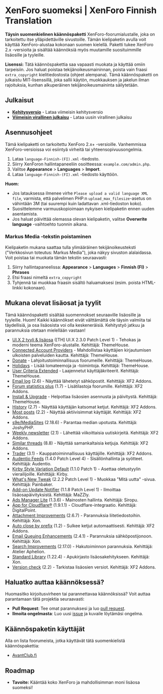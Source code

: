 # XenForo suomeksi | XenForo Finnish Translation
**Täysin suomenkielinen käännöspaketti** XenForo-foorumialustalle, joka on tarkoitettu itse ylläpidettäville sivustoille. Tämän kielipaketin avulla voit käyttää XenForo-alustaa kokonaan suomen kielellä. Paketti tukee XenForo 2.x -versioita ja sisältää käännöksiä myös muutamille suosituimmille lisäosille ja tyyleille.

**Lisenssi:**
Tätä käännöspakettia saa vapaasti muokata ja käyttää omiin tarpeisiin. Jos haluat poistaa tekijänoikeusmaininnan, poista vain fraasi `extra_copyright` kielitiedostosta (ohjeet alempana). Tämä käännöspaketti on julkaistu MIT-lisenssillä, joka sallii käytön, muokkauksen ja jakelun ilman rajoituksia, kunhan alkuperäinen tekijänoikeusmaininta säilytetään.

## Julkaisut
- **[Kehitysversio](https://github.com/Markus-web/XenForo-suomeksi/archive/refs/heads/main.zip)** - Lataa viimeisin kehitysversio
- **[Viimeisin virallinen julkaisu](https://github.com/Markus-web/XenForo-suomeksi/releases)** - Lataa uusin virallinen julkaisu

## Asennusohjeet
Tämä kielipaketti on tarkoitettu XenForo 2.x+ -versioille. Vanhemmissa XenForo-versioissa voi esiintyä virheitä tai yhteensopivuusongelmia.

1. Lataa `language-Finnish-(FI).xml` -tiedosto.
2. Siirry XenForon hallintapaneeliin osoitteessa: `example.com/admin.php`.
3. Valitse **Appearance** > **Languages** > **Import**.
4. Lataa `language-Finnish-(FI).xml` -tiedosto käyttöön.

**Huom:**
- Jos latauksessa ilmenee virhe `Please upload a valid language XML file`, varmista, että palvelimen PHP:n `upload_max_filesize`-asetus on vähintään 3M (tai suurempi kuin ladattavan .xml-tiedoston koko).
- Suosittelemme varmuuskopioimaan nykyisen kielipaketin ennen uuden asentamista.
- Jos haluat päivittää olemassa olevan kielipaketin, valitse **Overwrite language** -vaihtoehto tuonnin aikana.

### Markus Media -tekstin poistaminen
Kielipaketin mukana saattaa tulla ylimääräinen tekijänoikeusteksti ("Verkkosivun toteutus: Markus Media"), joka näkyy sivuston alalaidassa. Voit poistaa tai muokata tämän tekstin seuraavasti:
1. Siirry hallintapaneelissa: **Appearance** > **Languages** > **Finnish (FI)** > **Phrases**
2. Etsi fraasi nimeltä `extra_copyright`
3. Tyhjennä tai muokkaa fraasin sisältö haluamaksesi (esim. poista HTML-linkki kokonaan).

## Mukana olevat lisäosat ja tyylit
Tämä käännöspaketti sisältää suomennokset seuraaville lisäosille ja tyyleille. Huom! Kaikki käännökset eivät välttämättä ole täysin valmiita tai täydellisiä, ja osa lisäosista voi olla keskeneräisiä. Kehitystyö jatkuu ja parannuksia otetaan mielellään vastaan!

- [UI.X 2 tyyli & lisäosa](https://www.themehouse.com/xenforo/2/themes/ui-x) ([TH] UI.X 2.3.0 Patch Level 1) - Tehokas ja moderni teema XenForo-alustalle. Kehittäjä: ThemeHouse.
- [Connected Account Providers](https://www.themehouse.com/xenforo/2/addons/connected-account-providers) - Mahdollistaa käyttäjien kirjautumisen ulkoisten palveluiden kautta. Kehittäjä: ThemeHouse.
- [Donate](https://www.themehouse.com/xenforo/2/addons/donate) - Lahjoitustoiminnallisuus foorumeille. Kehittäjä: ThemeHouse.
- [Holidays](https://www.themehouse.com/xenforo/2/addons/holidays) - Lisää lomateemoja ja -toimintoja. Kehittäjä: ThemeHouse.
- [User Criteria Extended](https://www.themehouse.com/xenforo/2/addons/user-criteria-extended) - Laajennetut käyttäjäkriteerit. Kehittäjä: ThemeHouse.
- [Email log](https://www.xf2addons.com/resources/email-log.97/) (2.6) - Näyttää lähetetyt sähköpostit. Kehittäjä: XF2 Addons.
- [Forum statistics plus](https://www.xf2addons.com/resources/forum-statistics-plus.101/) (1.7) - Lisätilastoja foorumille. Kehittäjä: XF2 Addons.
- [Install & Upgrade](https://www.themehouse.com/xenforo/2/addons/install-and-upgrade) - Helpottaa lisäosien asennusta ja päivitystä. Kehittäjä: ThemeHouse.
- [History](https://www.xf2addons.com/resources/history.54/) (2.7) - Näyttää käyttäjän katsomat ketjut. Kehittäjä: XF2 Addons.
- [Most posts](https://www.xf2addons.com/resources/most-posts.46/) (2.2) - Näyttää aktiivisimmat käyttäjät. Kehittäjä: XF2 Addons.
- [s9e/MediaSites](https://xenforo.com/community/resources/s9e-media-sites.5973/) (2.18.6) - Parantaa median upotusta. Kehittäjä: JoshyPHP.
- [Weekly newsletter](https://www.xf2addons.com/resources/weekly-newsletter.584/) (2.1) - Lähettää viikoittaisia uutiskirjeitä. Kehittäjä: XF2 Addons.
- [Similar threads](https://www.xf2addons.com/resources/similar-threads.17/) (8.8) - Näyttää samankaltaisia ketjuja. Kehittäjä: XF2 Addons.
- [Trader](https://www.xf2addons.com/resources/trader.55/) (3.1) - Kauppatoiminnallisuus käyttäjille. Kehittäjä: XF2 Addons.
- [Audentio Feeds](https://www.themehouse.com/xenforo/2/addons/feeds) (1.4.0 Patch Level 4) - Sisällönhallinta ja syötteet. Kehittäjä: Audentio.
- [Kirby Style Variation Default](https://xenforo.com/community/resources/style-variation-default.9504/) (1.1.0 Patch 1) - Asettaa oletustyylin vierailijoille. Kehittäjä: Kirby.
- [What's New Tweak](https://xenforo.com/community/resources/xb-whats-new-tweak.6809/) (2.2.2 Patch Level 1) - Muokkaa "Mitä uutta" -sivua. Kehittäjä: Painbaker.
- [Add-on Update Notifier](https://xenforo.com/community/resources/add-on-update-notifier.9002/) (1.1.8 Patch Level 1) - Ilmoittaa lisäosapäivityksistä. Kehittäjä: MaZZly.
- [Ads Manager Lite](https://siropu.com/products/ads-manager-2-lite/) (1.3.6) - Mainosten hallinta. Kehittäjä: Siropu.
- [App for Cloudflare®](https://xenforo.com/community/resources/digitalpoint-app-for-cloudflare-r.8750/) (1.9.1.1) - Cloudflare-integraatio. Kehittäjä: DigitalPoint.
- [Attachment Improvements](https://xenforo.com/community/resources/attachment-improvements-by-xon.6629/) (2.6.7) - Parannuksia liitetiedostoihin. Kehittäjä: Xon.
- [Auto close by prefix](https://www.xf2addons.com/) (1.2) - Sulkee ketjut automaattisesti. Kehittäjä: XF2 Addons.
- [Email Queuing Enhancements](https://xenforo.com/community/resources/email-queuing-enhancements.6631/) (2.4.1) - Parannuksia sähköpostijonoon. Kehittäjä: Xon.
- [Search Improvements](https://xenforo.com/community/resources/search-improvements.6838/) (2.17.0) - Hakutoiminnon parannuksia. Kehittäjä: Atelier Aphelion.
- [Standard Library](https://xenforo.com/community/resources/standard-library-by-xon.7915/) (1.22.4) - Apukirjasto lisäosakehitykseen. Kehittäjä: Xon.
- [Version check](https://www.xf2addons.com/) (2.2) - Tarkistaa lisäosien versiot. Kehittäjä: XF2 Addons.

## Haluatko auttaa käännöksessä?
Huomasitko kirjoitusvirheen tai parannettavaa käännöksissä? Voit auttaa parantamaan tätä projektia seuraavasti:

- **Pull Request**: Tee omat parannuksesi ja luo [pull request](https://github.com/Markus-web/XenForo-Finnish-Translation/compare).
- **Ilmoita ongelmasta**: Luo uusi [issue](https://github.com/Markus-web/XenForo-Finnish-Translation/issues/new/choose) ja kuvaile löytämäsi ongelma.

## Käännöspaketin käyttäjät
Alla on lista foorumeista, jotka käyttävät tätä suomenkielistä käännöspakettia:

- [AvantClub.fi](https://www.avantclub.fi/)

## Roadmap
- **Tavoite:** Kääntää koko XenForo ja mahdollisimman moni lisäosa suomeksi!
